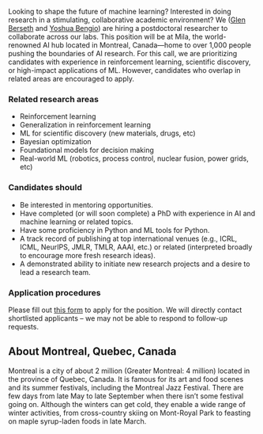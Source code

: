 
Looking to shape the future of machine learning? Interested in doing research in a stimulating, collaborative academic environment? We ([Glen Berseth](http://www.fracturedplane.com/) and [Yoshua Bengio](https://yoshuabengio.org/)) are hiring a postdoctoral researcher to collaborate across our labs. This position will be at Mila, the world-renowned AI hub located in Montreal, Canada—home to over 1,000 people pushing the boundaries of AI research. For this call, we are prioritizing candidates with experience in reinforcement learning, scientific discovery, or high-impact applications of ML. However, candidates who overlap in related areas are encouraged to apply.

### Related research areas

- Reinforcement learning
- Generalization in reinforcement learning
- ML for scientific discovery (new materials, drugs, etc)
- Bayesian optimization
- Foundational models for decision making
- Real-world ML (robotics, process control, nuclear fusion, power grids, etc)

### Candidates should

- Be interested in mentoring opportunities.
- Have completed (or will soon complete) a PhD with experience in AI and machine learning or related topics.
- Have some proficiency in Python and ML tools for Python.
- A track record of publishing at top international venues (e.g., ICRL, ICML, NeurIPS, JMLR, TMLR, AAAI, etc.) or related (interpreted broadly to encourage more fresh research ideas).
- A demonstrated ability to initiate new research projects and a desire to lead a research team.

### Application procedures

Please fill out [this form](https://docs.google.com/forms/d/e/1FAIpQLScqXiMClkgDBvrIZyxdtx60Pcbj3JzZeC-LFg3yiUOZlvgyLw/viewform?usp=sf_link) to apply for the position.
We will directly contact shortlisted applicants – we may not be able to respond to follow-up requests.

## About Montreal, Quebec, Canada

Montreal is a city of about 2 million (Greater Montreal: 4 million) located in the province of Quebec, Canada. It is famous for its art and food scenes and its summer festivals, including the Montreal Jazz Festival. There are few days from late May to late September when there isn’t some festival going on. Although the winters can get cold, they enable a wide range of winter activities, from cross-country skiing on Mont-Royal Park to feasting on maple syrup-laden foods in late March.
